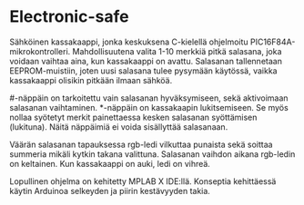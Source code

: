 # Electronic-safe

Sähköinen kassakaappi, jonka keskuksena C-kielellä ohjelmoitu PIC16F84A-mikrokontrolleri. Mahdollisuutena valita 1-10 merkkiä pitkä salasana, joka voidaan vaihtaa aina, kun kassakaappi on avattu. Salasanan tallennetaan EEPROM-muistiin, joten uusi salasana tulee pysymään käytössä, vaikka kassakaappi olisikin pitkään ilmaan sähköä.

#-näppäin on tarkoitettu vain salasanan hyväksymiseen, sekä aktivoimaan salasanan vaihtaminen. *-näppäin on kassakaapin lukitsemiseen. Se myös nollaa syötetyt merkit painettaessa kesken salasanan syöttämisen (lukituna). Näitä näppäimiä ei voida sisällyttää salasanaan.

Väärän salasanan tapauksessa rgb-ledi vilkuttaa punaista sekä soittaa summeria mikäli kytkin takana valittuna. Salasanan vaihdon aikana rgb-ledin on keltainen. Kun kassakaappi on auki, ledi on vihreä.

Lopullinen ohjelma on kehitetty MPLAB X IDE:llä. Konseptia kehittäessä käytin Arduinoa selkeyden ja piirin kestävyyden takia.
